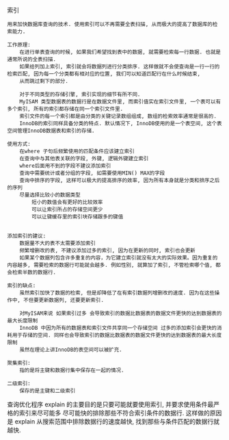 索引

    用来加快数据库查询的技术. 使用索引可以不再需要全表扫描, 从而极大的提高了数据库的检索能力.

    工作原理:
        在进行单表查询的时候, 如果我们希望找到表中的数据, 就需要检索每一行数据. 也就是通常所说的全表扫描.
        如果给列加上索引, 索引就会将数据列进行分类排序. 这样做就不会使查询是一行一行的检索匹配, 因为每一个分类都有相对应的位置, 我们可以知道匹配行在什么时候结束,
        从而跳过剩下的部分.

        对于不同类型的存储引擎, 索引实现的细节有所不同.
        MyISAM 类型数据表的数据行是在数据文件里, 而索引值实在索引文件里, 一个表可以有多个索引, 所有的索引都存储在同一个索引文件里.
        索引文件的每一个索引都是由分类的关键记录数组组成, 数组的检索效率通常是很高的.
        InnoDB的索引同样具备分类的特点. 默认情况下, InnoDB使用的是一个表空间, 这个表空间管理InnoDB数据表和索引的存储.

    使用方式:
        在where 子句后频繁使用的匹配条件应该建立索引
        在查询中与其他表关联的字段, 外键, 逻辑外键建立索引
        where后面用不到的字段不建议添加索引
        查询中需要统计或者分组的字段, 如需要使用MIN() MAX的字段
        查询中排序的字段, 这样可以极大的提高排序的效率, 因为所有本身就是分类和排序之后的序列
        尽量选择比较小的数据类型
            短小的数值会有更好的比较效率
            可以让索引所占的存储空间更少
            可以让键缓存里的索引块存储跟多的键值


    添加索引的建议:
        数据量不大的表不太需要添加索引
        频繁增删改的表, 不建议添加过多的索引, 因为在更新的同时, 索引也会更新
        如果某个数据列包含许多重复的内容，为它建立索引就没有太大的实际效果。因为重复的内容越多, 需要检索的数据行可能就会越多. 例如性别, 就算加了索引, 不管检索哪个值, 都会检索半数的数据行.

    索引的缺点:
        虽然索引加快了数据的检索, 但是却降低了在有索引数据列增删改的速度. 因为在这些操作中, 不但要更新数据列, 还要更新索引.

        对MyISAM来说 如果索引过多 会导致索引的数据比数据表的数据文件更快的达到数据表的最大长度限制
        InnoDB 中因为所有的数据表和索引文件共享同一个存储空间 过多的添加索引会更快的消耗用于存储的空间. 同样也会导致索引的数据比数据表的数据文件更快的达到数据表的最大长度限制
        虽然在理论上讲InnoDB的表空间可以被扩充.

    聚集索引:
        指的是将主键和数据行集中保存在一起的情况.

    二级索引:
        保存的是主键和二级索引


查询优化程序
    explain 的主要目的是只要可能就要使用索引, 并要求使用条件最严格的索引来尽可能多 尽可能快的排除那些不符合索引条件的数据行. 这样做的原因是 explain 从搜索范围中排除数据行的速度越快,
    找到那些与条件匹配的数据行就越快.

